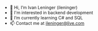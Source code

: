 - 👋 Hi, I’m Ivan Leninger (ileninger)
- 👀 I'm interested in backend development
- 🌱 I’m currently learning C# and SQL
- 📫 Contact me at ileninger@live.com 
<!---
ileninger/ileninger is a ✨ special ✨ repository because its `README.md` (this file) appears on your GitHub profile.
You can click the Preview link to take a look at your changes.
--->
